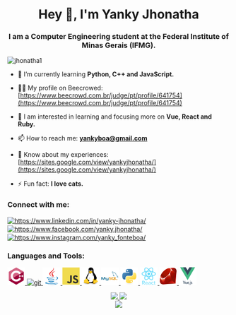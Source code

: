 <h1 align="center">Hey 👋, I'm Yanky Jhonatha</h1>
<h3 align="center">I am a Computer Engineering student at the Federal Institute of Minas Gerais (IFMG).</h3>

<p align="left"> <img src="https://komarev.com/ghpvc/?username=jhonatha1&label=Profile%20views&color=0e75b6&style=flat" alt="jhonatha1" /> </p>

- 🌱 I’m currently learning **Python, C++ and JavaScript.**

- 👨‍💻 My profile on Beecrowed: [https://www.beecrowd.com.br/judge/pt/profile/641754](https://www.beecrowd.com.br/judge/pt/profile/641754)

- 📝 I am interested in learning and focusing more on **Vue, React and Ruby.**

- 📫 How to reach me: **yankyboa@gmail.com**

- 📄 Know about my experiences: [https://sites.google.com/view/yankyjhonatha/](https://sites.google.com/view/yankyjhonatha/)

- ⚡ Fun fact: **I love cats.**

<h3 align="left">Connect with me:</h3>
<p align="left">
<a href="https://linkedin.com/in/https://www.linkedin.com/in/yanky-jhonatha/" target="blank"><img align="center" src="https://raw.githubusercontent.com/rahuldkjain/github-profile-readme-generator/master/src/images/icons/Social/linked-in-alt.svg" alt="https://www.linkedin.com/in/yanky-jhonatha/" height="30" width="40" /></a>
<a href="https://fb.com/https://www.facebook.com/yanky.jhonatha/" target="blank"><img align="center" src="https://raw.githubusercontent.com/rahuldkjain/github-profile-readme-generator/master/src/images/icons/Social/facebook.svg" alt="https://www.facebook.com/yanky.jhonatha/" height="30" width="40" /></a>
<a href="https://instagram.com/https://www.instagram.com/yanky_fonteboa/" target="blank"><img align="center" src="https://raw.githubusercontent.com/rahuldkjain/github-profile-readme-generator/master/src/images/icons/Social/instagram.svg" alt="https://www.instagram.com/yanky_fonteboa/" height="30" width="40" /></a>
</p>

<h3 align="left">Languages and Tools:</h3>
<p align="left"> <a href="https://www.w3schools.com/cpp/" target="_blank" rel="noreferrer"> <img src="https://raw.githubusercontent.com/devicons/devicon/master/icons/cplusplus/cplusplus-original.svg" alt="cplusplus" width="40" height="40"/> </a> <a href="https://git-scm.com/" target="_blank" rel="noreferrer"> <img src="https://www.vectorlogo.zone/logos/git-scm/git-scm-icon.svg" alt="git" width="40" height="40"/> </a> <a href="https://www.java.com" target="_blank" rel="noreferrer"> <img src="https://raw.githubusercontent.com/devicons/devicon/master/icons/java/java-original.svg" alt="java" width="40" height="40"/> </a> <a href="https://developer.mozilla.org/en-US/docs/Web/JavaScript" target="_blank" rel="noreferrer"> <img src="https://raw.githubusercontent.com/devicons/devicon/master/icons/javascript/javascript-original.svg" alt="javascript" width="40" height="40"/> </a> <a href="https://www.linux.org/" target="_blank" rel="noreferrer"> <img src="https://raw.githubusercontent.com/devicons/devicon/master/icons/linux/linux-original.svg" alt="linux" width="40" height="40"/> </a> <a href="https://www.mysql.com/" target="_blank" rel="noreferrer"> <img src="https://raw.githubusercontent.com/devicons/devicon/master/icons/mysql/mysql-original-wordmark.svg" alt="mysql" width="40" height="40"/> </a> <a href="https://www.python.org" target="_blank" rel="noreferrer"> <img src="https://raw.githubusercontent.com/devicons/devicon/master/icons/python/python-original.svg" alt="python" width="40" height="40"/> </a> <a href="https://reactjs.org/" target="_blank" rel="noreferrer"> <img src="https://raw.githubusercontent.com/devicons/devicon/master/icons/react/react-original-wordmark.svg" alt="react" width="40" height="40"/> </a> <a href="https://www.ruby-lang.org/en/" target="_blank" rel="noreferrer"> <img src="https://raw.githubusercontent.com/devicons/devicon/master/icons/ruby/ruby-original.svg" alt="ruby" width="40" height="40"/> </a> <a href="https://vuejs.org/" target="_blank" rel="noreferrer"> <img src="https://raw.githubusercontent.com/devicons/devicon/master/icons/vuejs/vuejs-original-wordmark.svg" alt="vuejs" width="40" height="40"/> </a> </p>



<div align="center">
  <a href="https://github.com/Jhonatha1">
  <img height="180em" src="https://github-readme-stats.vercel.app/api?username=Jhonatha1&show_icons=true&theme=highcontrast&localebr&include_all_commits=true&count_private=true"/>
  <img height="180em" src="https://github-readme-stats.vercel.app/api/top-langs/?username=Jhonatha1&layout=compact&langs_count=7&theme=highcontrast&locale"/>
</div>
<div align="center">
                  <img height="200" src="https://cdn.discordapp.com/attachments/840049777143971851/950527659966890004/338224_6OG0rNoS.png">
  </div>
  
